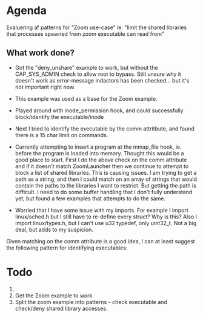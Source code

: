 # Agenda

Evaluering af patterns for "Zoom use-case" ie. "limit the shared libraries that processes spawned from zoom executable can read from"

## What work done?
* Got the "deny_unshare" example to work, but without the CAP_SYS_ADMIN check to allow root to bypass. Still unsure why it doesn't work as error-message indactors has been checked... but it's not important right now.

* This example was used as a base for the Zoom example.

* Played around with inode_permission hook, and could successfully block/identify the executable/inode

* Next I tried to identify the executable by the comm attritbute, and found there is a 15 char limit on commands.

* Currently attempting to insert a program at the mmap_file hook, ie. before the program is loaded into memory. Thought this would be a good place to start. First I do the above check on the comm attribute and if it doesn't match ZoomLauncher then we continue to attempt to block a list of shared libraries. This is causing issues. I am trying to get a path as a string, and then I could match on an array of strings that would contain the paths to the libraries I want to restrict. But getting the path is difficult. I need to do some buffer handling that I don't fully understand yet, but found a few examples that attempts to do the same.

* Worried that I have some issue with my imports. For example I import linux/sched.h but I still have to re-define every struct? Why is this? Also I import linux/types.h, but I can't use u32 typedef, only uint32_t. Not a big deal, but adds to my suspicion.

Given matching on the comm attribute is a good idea, I can at least suggest the following pattern for identifying executables:






# Todo 
1. 
2. Get the Zoom example to work
3. Split the zoom example into patterns - check executable and check/deny shared library accesses.
